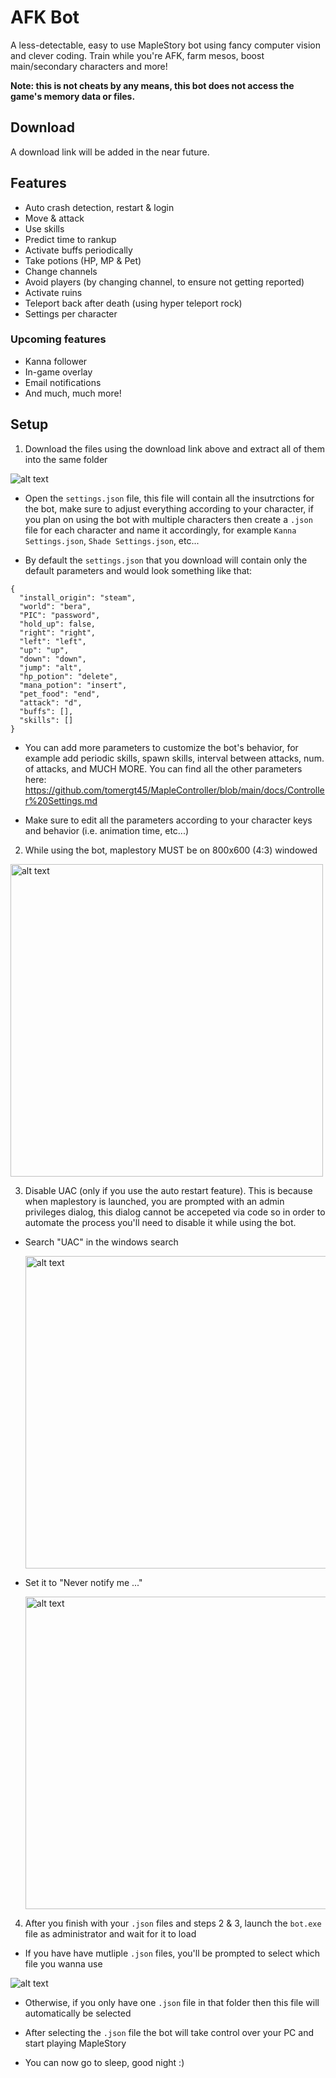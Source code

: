 # AFK Bot
A less-detectable, easy to use MapleStory bot using fancy computer vision and clever coding. Train while you're AFK, farm mesos, boost main/secondary characters and more!

**Note: this is not cheats by any means, this bot does not access the game's memory data or files.**

## Download
A download link will be added in the near future.

## Features
- Auto crash detection, restart & login
- Move & attack
- Use skills
- Predict time to rankup
- Activate buffs periodically
- Take potions (HP, MP & Pet)
- Change channels
- Avoid players (by changing channel, to ensure not getting reported)
- Activate ruins
- Teleport back after death (using hyper teleport rock)
- Settings per character

### Upcoming features
- Kanna follower
- In-game overlay
- Email notifications
- And much, much more!

## Setup
1. Download the files using the download link above and extract all of them into the same folder

<img src="https://raw.githubusercontent.com/tomergt45/MapleController/main/docs/images/Download folder.png" alt="alt text">

- Open the `settings.json` file, this file will contain all the insutrctions for the bot, make sure to adjust everything according to your character, if you plan on using the bot with multiple characters then create a `.json` file for each character and name it accordingly, for example `Kanna Settings.json`, `Shade Settings.json`, etc...

- By default the `settings.json` that you download will contain only the default parameters and would look something like that:

```
{
  "install_origin": "steam",
  "world": "bera",
  "PIC": "password",
  "hold_up": false,
  "right": "right",
  "left": "left",
  "up": "up",
  "down": "down",
  "jump": "alt",
  "hp_potion": "delete",
  "mana_potion": "insert",
  "pet_food": "end",
  "attack": "d",
  "buffs": [],
  "skills": []
}
```

- You can add more parameters to customize the bot's behavior, for example add periodic skills, spawn skills, interval between attacks, num. of attacks, and MUCH MORE.
You can find all the other parameters here: https://github.com/tomergt45/MapleController/blob/main/docs/Controller%20Settings.md

- Make sure to edit all the parameters according to your character keys and behavior (i.e. animation time, etc...)

2. While using the bot, maplestory MUST be on 800x600 (4:3) windowed
<img src="https://raw.githubusercontent.com/tomergt45/MapleController/main/docs/images/Resolution.png" alt="alt text" width="500" height="500">

3. Disable UAC (only if you use the auto restart feature).
This is because when maplestory is launched, you are prompted with an admin privileges dialog, this dialog cannot be accepeted via code so in order to automate the process you'll need to disable it while using the bot.

- Search "UAC" in the windows search

  <img src="https://raw.githubusercontent.com/tomergt45/MapleController/main/docs/images/UAC1.png" alt="alt text" width="500" height="500">

- Set it to "Never notify me ..."

  <img src="https://raw.githubusercontent.com/tomergt45/MapleController/main/docs/images/UAC2.png" alt="alt text" width="500" height="500">
  
 4. After you finish with your `.json` files and steps 2 & 3, launch the `bot.exe` file as administrator and wait for it to load

- If you have have mutliple `.json` files, you'll be prompted to select which file you wanna use

<img src="https://raw.githubusercontent.com/tomergt45/MapleController/main/docs/images/Json selection.png" alt="alt text">

- Otherwise, if you only have one `.json` file in that folder then this file will automatically be selected

- After selecting the `.json` file the bot will take control over your PC and start playing MapleStory

- You can now go to sleep, good night :)
